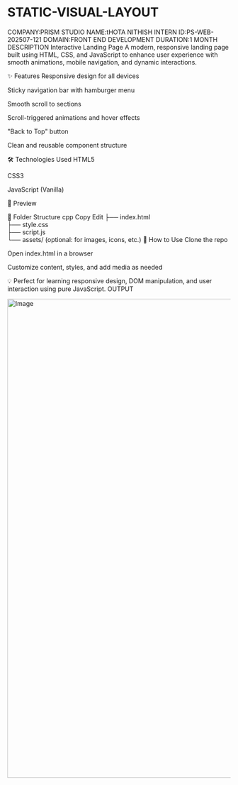 # STATIC-VISUAL-LAYOUT
COMPANY:PRISM STUDIO
NAME:tHOTA NITHISH
INTERN ID:PS-WEB-202507-121
DOMAIN:FRONT END DEVELOPMENT
DURATION:1 MONTH
DESCRIPTION
    Interactive Landing Page
A modern, responsive landing page built using HTML, CSS, and JavaScript to enhance user experience with smooth animations, mobile navigation, and dynamic interactions.

✨ Features
Responsive design for all devices

Sticky navigation bar with hamburger menu

Smooth scroll to sections

Scroll-triggered animations and hover effects

"Back to Top" button

Clean and reusable component structure

🛠️ Technologies Used
HTML5

CSS3

JavaScript (Vanilla)

📸 Preview
<!-- Replace with your image link -->

📂 Folder Structure
cpp
Copy
Edit
├── index.html  
├── style.css  
├── script.js  
└── assets/ (optional: for images, icons, etc.)
📌 How to Use
Clone the repo

Open index.html in a browser

Customize content, styles, and add media as needed

💡 Perfect for learning responsive design, DOM manipulation, and user interaction using pure  JavaScript.
OUTPUT




<img width="1920" height="1080" alt="Image" src="https://github.com/user-attachments/assets/a1504fe9-2755-455d-9906-634f27ea85f6" />









